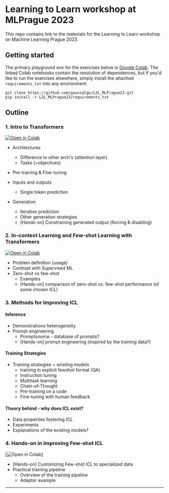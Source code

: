 # Learning to Learn workshop at MLPrague 2023
This repo contains link to the materials for the Learning to Learn workshop on Machine Learning Prague 2023.

## Getting started

The primary playground env for the exercises below is [Google Colab](https://colab.research.google.com). 
The linked Colab notebooks contain the resolution of dependences, but if you'd like to run the exercises elsewhere, simply install the attached `requirements.txt` into any environment:

```shell
git clone https://github.com/gaussalgo/L2L_MLPrague23.git
pip install -r L2L_MLPrague23/requirements.txt
```

## Outline

### 1. Intro to Transformers
[![Open in Colab](https://colab.research.google.com/assets/colab-badge.svg)](https://colab.research.google.com/github/gaussalgo/L2L_MLPrague23/blob/main/notebooks/transformers_intro.ipynb)


- Architectures
  - Difference to other arch's (attention layer)
  - Tasks (=objectives)

- Pre-training & Fine-tuning

- Inputs and outputs
  - Single token prediction

- Generation
  - Iterative prediction
  - Other generation strategies
  - [Hands-on] Constraining generated output (forcing & disabling)

### 2. In-context Learning and Few-shot Learning with Transformers
[![Open in Colab](https://colab.research.google.com/assets/colab-badge.svg)](https://colab.research.google.com/github/gaussalgo/L2L_MLPrague23/blob/main/notebooks/ICL_intro.ipynb)

- Problem definition (usage)
- Contrast with Supervised ML
- Zero-shot vs few-shot
  - Examples
  - [Hands-on] comparison of zero-shot vs. few-shot performance (of some chosen ICL)

### 3. Methods for Improving ICL

#### Inference
- Demonstrations heterogeneity
- Prompt engineering
  - Promptsource - database of prompts?
  - [Hands-on] prompt engineering (inspired by the training data?)

#### Training Strategies
- Training strategies + existing models
  - training in explicit fewshot format (QA)
  - Instruction tuning
  - Multitask learning
  - Chain-of-Thought
  - Pre-training on a code
  - Fine-tuning with human feedback
#### Theory behind - why does ICL exist?
  - Data properties fostering ICL
  - Experiments
  - Explanations of the existing models?

### 4. Hands-on in Improving Few-shot ICL
[![Open in Colab](https://colab.research.google.com/github/gaussalgo/L2L_MLPrague23/blob/main/notebooks/hands_on_improving_ICL.ipynb)]

- [Hands-on] Customizing Few-shot ICL to specialized data
- Practical training pipeline
  - Overview of the training pipeline
  - Adaptor example

-------

